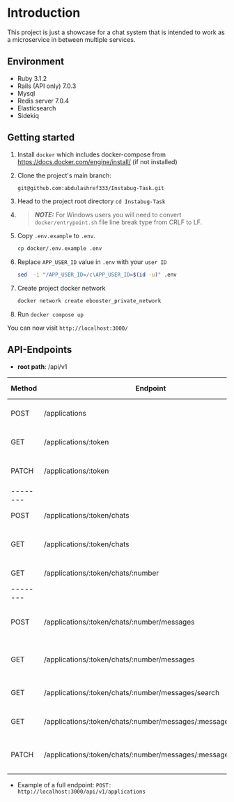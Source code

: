 # Introduction

This project is just a showcase for a chat system that is intended to work as a microservice in between multiple services.

## Environment

* Ruby 3.1.2
* Rails (API only) 7.0.3
* Mysql
* Redis server 7.0.4
* Elasticsearch
* Sidekiq

## Getting started

1. Install `docker` which includes docker-compose from <https://docs.docker.com/engine/install/> (if not installed)
2. Clone the project's main branch:

    ```bash
    git@github.com:abdulashref333/Instabug-Task.git
    ```

3. Head to the project root directory `cd Instabug-Task`
4. > **_NOTE:_**  For Windows users you will need to convert `docker/entrypoint.sh` file line break type from CRLF to LF.
5. Copy `.env.example` to `.env`.

    ```bash
    cp docker/.env.example .env
    ```

6. Replace `APP_USER_ID` value in `.env` with your `user ID`

    ```bash
    sed  -i "/APP_USER_ID=/c\APP_USER_ID=$(id -u)" .env
    ```

7. Create project docker network

    ```bash
    docker network create ebooster_private_network
    ```

8. Run `docker compose up`

You can now visit `http://localhost:3000/`

## API-Endpoints

* **root path**: /api/v1

| Method | Endpoint                                                     | Description                                | Request Body                     |
|--------|--------------------------------------------------------------|--------------------------------------------|----------------------------------|
| POST   | /applications                                                | Create new application                     | {"name": "application #1"}       |
| GET    | /applications/:token                                         | Get application data                       |                                  |
| PATCH  | /applications/:token                                         | Update application name                    | {"name": "application #2"}       |
|--------|                                                              |                                            |                                  |
| POST   | /applications/:token/chats                                   | Create new chat                            | {}                               |
| GET    | /applications/:token/chats                                   | Get List of chats for specific application |                                  |
| GET    | /applications/:token/chats/:number                           | Get chat data                              |                                  |
|--------|                                                              |                                            |                                  |
| POST   | /applications/:token/chats/:number/messages                  | Add new message to specific chat           | {"body": "test message body #2"} |
| GET    | /applications/:token/chats/:number/messages                  | Get List of messages for specific chat     |                                  |
| GET    | /applications/:token/chats/:number/messages/search           | Search in chat message                     |                                  |
| GET    | /applications/:token/chats/:number/messages/:message_number  | Get message data                           |                                  |
| PATCH  | /applications/:token/chats/:number/messages/:message_number  | Update message data(body)                  | {"body": "test message body #3"} |

* Example of a full endpoint: `POST: http://localhost:3000/api/v1/applications`
